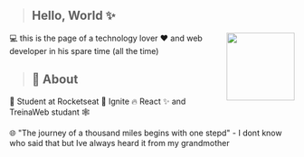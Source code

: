 > <h2>Hello, World ✨</h2>

<img align="right" width='120px' heigth='120px' src='https://upload.wikimedia.org/wikipedia/commons/thumb/4/4c/Typescript_logo_2020.svg/512px-Typescript_logo_2020.svg.png'>

<p>💻 this is the page of a technology lover ❤️ and web developer in his spare time (all the time)  </p>


> <h2>🚀 About </h2>

<p>🎒 Student at Rocketseat 🚀 Ignite 🔥 React ✨ and TreinaWeb studant 🕸️</p>

<p>🌐 "The journey of a thousand miles begins with one stepd" - I dont know who said that but Ive always heard it from my grandmother</p>








